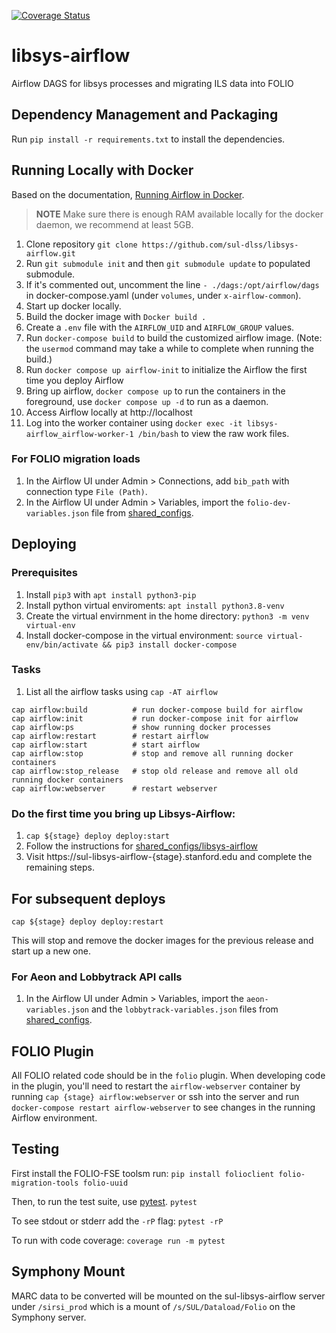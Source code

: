 [![Coverage Status](https://coveralls.io/repos/github/sul-dlss/libsys-airflow/badge.svg?branch=main)](https://coveralls.io/github/sul-dlss/libsys-airflow?branch=main)

# libsys-airflow
Airflow DAGS for libsys processes and migrating ILS data into FOLIO

## Dependency Management and Packaging
Run `pip install -r requirements.txt` to install the dependencies.

## Running Locally with Docker
Based on the documentation, [Running Airflow in Docker](https://airflow.apache.org/docs/apache-airflow/stable/start/docker.html).

> **NOTE** Make sure there is enough RAM available locally for the
> docker daemon, we recommend at least 5GB.

1. Clone repository `git clone https://github.com/sul-dlss/libsys-airflow.git`
2. Run `git submodule init` and then `git submodule update` to populated submodule.
4. If it's commented out, uncomment the line `- ./dags:/opt/airflow/dags` in docker-compose.yaml (under `volumes`, under `x-airflow-common`).
5. Start up docker locally.
6. Build the docker image with `Docker build .`
7. Create a `.env` file with the `AIRFLOW_UID` and `AIRFLOW_GROUP` values.
8. Run `docker-compose build` to build the customized airflow image. (Note: the `usermod` command may take a while to complete when running the build.)
9. Run `docker compose up airflow-init` to initialize the Airflow the first time you deploy Airflow
10. Bring up airflow, `docker compose up` to run the containers in the
   foreground, use `docker compose up -d` to run as a daemon.
1. Access Airflow locally at http://localhost
1. Log into the worker container using `docker exec -it libsys-airflow_airflow-worker-1 /bin/bash` to view the raw work files.

### For FOLIO migration loads
1. In the Airflow UI under Admin > Connections, add `bib_path` with connection type `File (Path)`.
1. In the Airflow UI under Admin > Variables, import the `folio-dev-variables.json` file from [shared_configs](https://github.com/sul-dlss/shared_configs).

## Deploying
### Prerequisites
1. Install `pip3` with `apt install python3-pip`
1. Install python virtual enviroments: `apt install python3.8-venv`
1. Create the virtual envirnment in the home directory: `python3 -m venv virtual-env`
1. Install docker-compose in the virtual environment: `source virtual-env/bin/activate && pip3 install docker-compose`

### Tasks
1. List all the airflow tasks using `cap -AT airflow`
```
cap airflow:build          # run docker-compose build for airflow
cap airflow:init           # run docker-compose init for airflow
cap airflow:ps             # show running docker processes
cap airflow:restart        # restart airflow
cap airflow:start          # start airflow
cap airflow:stop           # stop and remove all running docker containers
cap airflow:stop_release   # stop old release and remove all old running docker containers
cap airflow:webserver      # restart webserver
```

### Do the first time you bring up Libsys-Airflow:
1. `cap ${stage} deploy deploy:start`
1. Follow the instructions for [shared_configs/libsys-airflow](https://github.com/sul-dlss/shared_configs/tree/libsys-airflow#readme)
1. Visit https://sul-libsys-airflow-{stage}.stanford.edu and complete the remaining steps.

## For subsequent deploys
`cap ${stage} deploy deploy:restart`

This will stop and remove the docker images for the previous release and start up a new one.

### For Aeon and Lobbytrack API calls
1. In the Airflow UI under Admin > Variables, import the `aeon-variables.json` and the `lobbytrack-variables.json` files from [shared_configs](https://github.com/sul-dlss/shared_configs).

## FOLIO Plugin
All FOLIO related code should be in the `folio` plugin. When developing
code in the plugin, you'll need to restart the `airflow-webserver` container
by running `cap {stage} airflow:webserver` or ssh into the server and run `docker-compose restart airflow-webserver`
to see changes in the running Airflow environment.

## Testing
First install the FOLIO-FSE toolsm run: `pip install folioclient folio-migration-tools folio-uuid`

Then, to run the test suite, use [pytest](https://docs.pytest.org/).
`pytest`

To see stdout or stderr add the `-rP` flag:
`pytest -rP`

To run with code coverage:
`coverage run -m pytest`

## Symphony Mount
MARC data to be converted will be mounted on the sul-libsys-airflow server under `/sirsi_prod` which is a mount of `/s/SUL/Dataload/Folio` on the Symphony server.
